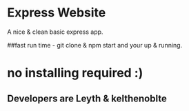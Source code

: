 # Express Website

A nice & clean basic express app.

##fast run time - git clone & npm start and your up & running. 

no installing required :)
=======

## Developers are Leyth & kelthenoblte
